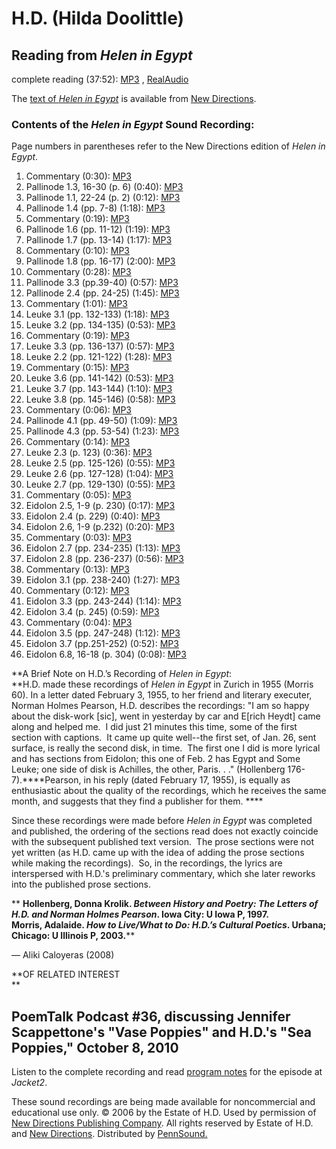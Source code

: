 H.D. (Hilda Doolittle)
======================


Reading from *Helen in Egypt*
-----------------------------

complete reading (37:52): [MP3](http://media.sas.upenn.edu/pennsound/authors/HD/HD_from-Helen-in-Egypt_1955.mp3) , [RealAudio](http://media.sas.upenn.edu/pennsound/authors/HD/HD_from-Helen-in-Egypt_1955.rm)

The [text of *Helen in Egypt*](http://www.wwnorton.com/orders/nd/020544.htm) is available from [New Directions](http://www.ndpublishing.com/).

### Contents of the *Helen in Egypt* Sound Recording:

Page numbers in parentheses refer to the New Directions
edition of *Helen in Egypt*.

1.  Commentary (0:30): [MP3](http://media.sas.upenn.edu/pennsound/authors/HD/Helen-in-Egypt/HD_01_Commentary_from-Helen-in-Egypt_1955.mp3)
2.  Pallinode 1.3, 16-30 (p. 6) (0:40): [MP3](http://media.sas.upenn.edu/pennsound/authors/HD/Helen-in-Egypt/HD_02_Pallinode-1-3-16-30_from-Helen-in-Egypt_1955.mp3)
3.  Pallinode 1.1, 22-24 (p. 2) (0:12): [MP3](http://media.sas.upenn.edu/pennsound/authors/HD/Helen-in-Egypt/HD_03_Pallinode-1-1-22-24_from-Helen-in-Egypt_1955.mp3)
4.  Pallinode 1.4 (pp. 7-8) (1:18): [MP3](http://media.sas.upenn.edu/pennsound/authors/HD/Helen-in-Egypt/HD_04_Pallinode-1-4_from-Helen-in-Egypt_1955.mp3)
5.  Commentary (0:19): [MP3](http://media.sas.upenn.edu/pennsound/authors/HD/Helen-in-Egypt/HD_05_Commentary_from-Helen-in-Egypt_1955.mp3)
6.  Pallinode 1.6 (pp. 11-12) (1:19): [MP3](http://media.sas.upenn.edu/pennsound/authors/HD/Helen-in-Egypt/HD_06_Pallinode-1-6_from-Helen-in-Egypt_1955.mp3)
7.  Pallinode 1.7 (pp. 13-14) (1:17): [MP3](http://media.sas.upenn.edu/pennsound/authors/HD/Helen-in-Egypt/HD_07_Pallinode-1-7_from-Helen-in-Egypt_1955.mp3)
8.  Commentary (0:10): [MP3](http://media.sas.upenn.edu/pennsound/authors/HD/Helen-in-Egypt/HD_08_Commentary_from-Helen-in-Egypt_1955.mp3)
9.  Pallinode 1.8 (pp. 16-17) (2:00): [MP3](http://media.sas.upenn.edu/pennsound/authors/HD/Helen-in-Egypt/HD_09_Pallinode-1-8_from-Helen-in-Egypt_1955.mp3)
10. Commentary (0:28): [MP3](http://media.sas.upenn.edu/pennsound/authors/HD/Helen-in-Egypt/HD_10_Commentary_from-Helen-in-Egypt_1955.mp3)
11. Pallinode 3.3 (pp.39-40) (0:57): [MP3](http://media.sas.upenn.edu/pennsound/authors/HD/Helen-in-Egypt/HD_11_Pallinode-3-3_from-Helen-in-Egypt_1955.mp3)
12. Pallinode 2.4 (pp. 24-25) (1:45): [MP3](http://media.sas.upenn.edu/pennsound/authors/HD/Helen-in-Egypt/HD_12_Pallinode-2-4_from-Helen-in-Egypt_1955.mp3)
13. Commentary (1:01): [MP3](http://media.sas.upenn.edu/pennsound/authors/HD/Helen-in-Egypt/HD_13_Commentary_from-Helen-in-Egypt_1955.mp3)
14. Leuke 3.1 (pp. 132-133) (1:18): [MP3](http://media.sas.upenn.edu/pennsound/authors/HD/Helen-in-Egypt/HD_14_Leuke-3-1_from-Helen-in-Egypt_1955.mp3)
15. Leuke 3.2 (pp. 134-135) (0:53): [MP3](http://media.sas.upenn.edu/pennsound/authors/HD/Helen-in-Egypt/HD_15_Leuke-3-2_from-Helen-in-Egypt_1955.mp3)
16. Commentary (0:19): [MP3](http://media.sas.upenn.edu/pennsound/authors/HD/Helen-in-Egypt/HD_16_Commentary_from-Helen-in-Egypt_1955.mp3)
17. Leuke 3.3 (pp. 136-137) (0:57): [MP3](http://media.sas.upenn.edu/pennsound/authors/HD/Helen-in-Egypt/HD_17_Leuke-3-3_from-Helen-in-Egypt_1955.mp3)
18. Leuke 2.2 (pp. 121-122) (1:28): [MP3](http://media.sas.upenn.edu/pennsound/authors/HD/Helen-in-Egypt/HD_18_Leuke-2-2_from-Helen-in-Egypt_1955.mp3)
19. Commentary (0:15): [MP3](http://media.sas.upenn.edu/pennsound/authors/HD/Helen-in-Egypt/HD_19_Commentary_from-Helen-in-Egypt_1955.mp3)
20. Leuke 3.6 (pp. 141-142) (0:53): [MP3](http://media.sas.upenn.edu/pennsound/authors/HD/Helen-in-Egypt/HD_20_Leuke-3-6_from-Helen-in-Egypt_1955.mp3)
21. Leuke 3.7 (pp. 143-144) (1:10): [MP3](http://media.sas.upenn.edu/pennsound/authors/HD/Helen-in-Egypt/HD_21_Leuke-3-7_from-Helen-in-Egypt_1955.mp3)
22. Leuke 3.8 (pp. 145-146) (0:58): [MP3](http://media.sas.upenn.edu/pennsound/authors/HD/Helen-in-Egypt/HD_22_Leuke-3-8_from-Helen-in-Egypt_1955.mp3)
23. Commentary (0:06): [MP3](http://media.sas.upenn.edu/pennsound/authors/HD/Helen-in-Egypt/HD_23_Commentary_from-Helen-in-Egypt_1955.mp3)
24. Pallinode 4.1 (pp. 49-50) (1:09): [MP3](http://media.sas.upenn.edu/pennsound/authors/HD/Helen-in-Egypt/HD_24_Pallinode-4-1_from-Helen-in-Egypt_1955.mp3)
25. Pallinode 4.3 (pp. 53-54) (1:23): [MP3](http://media.sas.upenn.edu/pennsound/authors/HD/Helen-in-Egypt/HD_25_Pallinode-4-3_from-Helen-in-Egypt_1955.mp3)
26. Commentary (0:14): [MP3](http://media.sas.upenn.edu/pennsound/authors/HD/Helen-in-Egypt/HD_26_Commentary_from-Helen-in-Egypt_1955.mp3)
27. Leuke 2.3 (p. 123) (0:36): [MP3](http://media.sas.upenn.edu/pennsound/authors/HD/Helen-in-Egypt/HD_27_Leuke-2-3_from-Helen-in-Egypt_1955.mp3)
28. Leuke 2.5 (pp. 125-126) (0:55): [MP3](http://media.sas.upenn.edu/pennsound/authors/HD/Helen-in-Egypt/HD_28_Leuke-2-5_from-Helen-in-Egypt_1955.mp3)
29. Leuke 2.6 (pp. 127-128) (1:04): [MP3](http://media.sas.upenn.edu/pennsound/authors/HD/Helen-in-Egypt/HD_29_Leuke-2-6_from-Helen-in-Egypt_1955.mp3)
30. Leuke 2.7 (pp. 129-130) (0:55): [MP3](http://media.sas.upenn.edu/pennsound/authors/HD/Helen-in-Egypt/HD_30_Leuke-2-7_from-Helen-in-Egypt_1955.mp3)
31. Commentary (0:05): [MP3](http://media.sas.upenn.edu/pennsound/authors/HD/Helen-in-Egypt/HD_31_Commentary_from-Helen-in-Egypt_1955.mp3)
32. Eidolon 2.5, 1-9 (p. 230) (0:17): [MP3](http://media.sas.upenn.edu/pennsound/authors/HD/Helen-in-Egypt/HD_32_Eidolon-2-5_from-Helen-in-Egypt_1955.mp3)
33. Eidolon 2.4 (p. 229) (0:40): [MP3](http://media.sas.upenn.edu/pennsound/authors/HD/Helen-in-Egypt/HD_33_Eidolon-2-4_from-Helen-in-Egypt_1955.mp3)
34. Eidolon 2.6, 1-9 (p.232) (0:20): [MP3](http://media.sas.upenn.edu/pennsound/authors/HD/Helen-in-Egypt/HD_34_Eidolon-2-6_from-Helen-in-Egypt_1955.mp3)
35. Commentary (0:03): [MP3](http://media.sas.upenn.edu/pennsound/authors/HD/Helen-in-Egypt/HD_35_Commentary_from-Helen-in-Egypt_1955.mp3)
36. Eidolon 2.7 (pp. 234-235) (1:13): [MP3](http://media.sas.upenn.edu/pennsound/authors/HD/Helen-in-Egypt/HD_36_Eidolon-2-7_from-Helen-in-Egypt_1955.mp3)
37. Eidolon 2.8 (pp. 236-237) (0:56): [MP3](http://media.sas.upenn.edu/pennsound/authors/HD/Helen-in-Egypt/HD_37_Eidolon-2-8_from-Helen-in-Egypt_1955.mp3)
38. Commentary (0:13): [MP3](http://media.sas.upenn.edu/pennsound/authors/HD/Helen-in-Egypt/HD_38_Commentary_from-Helen-in-Egypt_1955.mp3)
39. Eidolon 3.1 (pp. 238-240) (1:27): [MP3](http://media.sas.upenn.edu/pennsound/authors/HD/Helen-in-Egypt/HD_39_Eidolon-3-1_from-Helen-in-Egypt_1955.mp3)
40. Commentary (0:12): [MP3](http://media.sas.upenn.edu/pennsound/authors/HD/Helen-in-Egypt/HD_40_Commentary_from-Helen-in-Egypt_1955.mp3)
41. Eidolon 3.3 (pp. 243-244) (1:14): [MP3](http://media.sas.upenn.edu/pennsound/authors/HD/Helen-in-Egypt/HD_41_Eidolon-3-3_from-Helen-in-Egypt_1955.mp3)
42. Eidolon 3.4 (p. 245) (0:59): [MP3](http://media.sas.upenn.edu/pennsound/authors/HD/Helen-in-Egypt/HD_42_Eidolon-3-4_from-Helen-in-Egypt_1955.mp3)
43. Commentary (0:04): [MP3](http://media.sas.upenn.edu/pennsound/authors/HD/Helen-in-Egypt/HD_43_Commentary_from-Helen-in-Egypt_1955.mp3)
44. Eidolon 3.5 (pp. 247-248) (1:12): [MP3](http://media.sas.upenn.edu/pennsound/authors/HD/Helen-in-Egypt/HD_44_Eidolon-3-5_from-Helen-in-Egypt_1955.mp3)
45. Eidolon 3.7 (pp.251-252) (0:52): [MP3](http://media.sas.upenn.edu/pennsound/authors/HD/Helen-in-Egypt/HD_45_Eidolon-3-7_from-Helen-in-Egypt_1955.mp3)
46. Eidolon 6.8, 16-18 (p. 304) (0:08): [MP3](http://media.sas.upenn.edu/pennsound/authors/HD/Helen-in-Egypt/HD_46_Eidolon-6-8_from-Helen-in-Egypt_1955.mp3)

**A Brief Note on H.D.’s Recording of *Helen in Egypt*:  
**H.D. made these recordings of *Helen in Egypt* in Zurich
in 1955 (Morris 60). In a letter dated February 3, 1955,
to her friend and literary executer, Norman Holmes Pearson, H.D.
describes the recordings: "I am so happy about the disk-work
\[sic\], went in yesterday by car and E\[rich Heydt\] came along
and helped me.  I did just 21 minutes this time, some of
the first section with captions.  It came up quite well--the
first set, of Jan. 26, sent surface, is really the second disk,
in time.  The first one I did is more lyrical and has sections
from Eidolon; this one of Feb. 2 has Egypt and Some Leuke; one
side of disk is Achilles, the other, Paris. . ." (Hollenberg
176-7).****Pearson, in his reply (dated February 17, 1955),
is equally as enthusiastic about the quality of the recordings,
which he receives the same month, and suggests that they find
a publisher for them. ****

Since these recordings were made before *Helen in Egypt* was
completed and published, the ordering of the sections read does
not exactly coincide with the subsequent published text version.  The
prose sections were not yet written (as H.D. came up with the
idea of adding the prose sections while making the recordings).  So,
in the recordings, the lyrics are interspersed with H.D.'s preliminary
commentary, which she later reworks into the published prose
sections.

** **Hollenberg, Donna Krolik. *Between History and Poetry: The
Letters of H.D. and Norman Holmes Pearson*. Iowa City: U Iowa
P, 1997.  
Morris, Adalaide. *How to Live/What to Do: H.D.’s Cultural
Poetics*. Urbana; Chicago: U Illinois P, 2003.****

— Aliki Caloyeras (2008)

**OF RELATED INTEREST  
**

PoemTalk Podcast \#36, discussing Jennifer Scappettone's "Vase Poppies" and H.D.'s "Sea Poppies," October 8, 2010
-----------------------------------------------------------------------------------------------------------------

Listen to the complete recording and read [program notes](https://jacket2.org/commentary/writing-through-imagism-poemtalk-36) for the episode at *Jacket2*.

These sound recordings are being made available for noncommercial
and educational use only. © 2006 by the Estate of H.D. Used by permission
of [New
Directions Publishing Company](http://www.ndpublishing.com/). All rights reserved by Estate of H.D.
and [New Directions](http://www.ndpublishing.com/).
Distributed by [PennSound.](../index.html)
